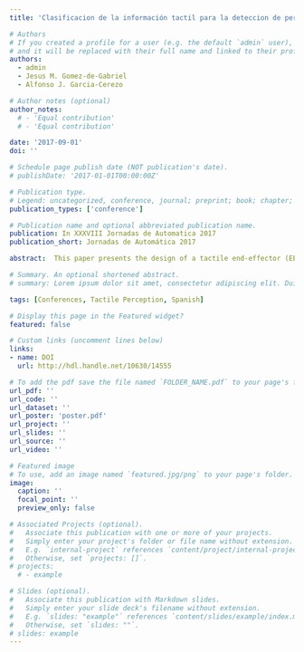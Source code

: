 ```yaml
---
title: 'Clasificacion de la información tactil para la deteccion de personas'

# Authors
# If you created a profile for a user (e.g. the default `admin` user), write the username (folder name) here
# and it will be replaced with their full name and linked to their profile.
authors:
  - admin
  - Jesus M. Gomez-de-Gabriel
  - Alfonso J. Garcia-Cerezo

# Author notes (optional)
author_notes:
  # - 'Equal contribution'
  # - 'Equal contribution'

date: '2017-09-01'
doi: ''

# Schedule page publish date (NOT publication's date).
# publishDate: '2017-01-01T00:00:00Z'

# Publication type.
# Legend: uncategorized, conference, journal; preprint; book; chapter; thesis; patent
publication_types: ['conference']

# Publication name and optional abbreviated publication name.
publication: In XXXVIII Jornadas de Automatica 2017
publication_short: Jornadas de Automática 2017

abstract:  This paper presents the design of a tactile end-effector (EE) and the application of artificial intelligence techniques for human detection using a lightweight 6 DoFsmanipulator arm. This EE is composed of a high-resolution tactile sensor that allows to obtain pressure images. The system extracts haptic information in disaster situations where, generally, there is low visibility, in order to assess the state of the victims according to the urgency of care (triage). Two artificial intelligence methods have been implemented to classify images obtained by the haptic sensor, distinguishing contacts with people from inert objects in disaster scenarios. Each method has a pressure image feature extractor and a classifier, obtained by supervised learning. To validate the methods, classification experiments have been performed on Human and Non-human classes. Finally, a comparison of both methods in terms of classification accuracy and time has been performed based on the results of the experiments.

# Summary. An optional shortened abstract.
# summary: Lorem ipsum dolor sit amet, consectetur adipiscing elit. Duis posuere tellus ac convallis placerat. Proin tincidunt magna sed ex sollicitudin condimentum.

tags: [Conferences, Tactile Perception, Spanish]

# Display this page in the Featured widget?
featured: false

# Custom links (uncomment lines below)
links:
- name: DOI
  url: http://hdl.handle.net/10630/14555

# To add the pdf save the file named `FOLDER_NAME.pdf` to your page's folder.
url_pdf: ''
url_code: ''
url_dataset: ''
url_poster: 'poster.pdf'
url_project: ''
url_slides: ''
url_source: ''
url_video: ''

# Featured image
# To use, add an image named `featured.jpg/png` to your page's folder.
image:
  caption: ''
  focal_point: ''
  preview_only: false

# Associated Projects (optional).
#   Associate this publication with one or more of your projects.
#   Simply enter your project's folder or file name without extension.
#   E.g. `internal-project` references `content/project/internal-project/index.md`.
#   Otherwise, set `projects: []`.
# projects:
  # - example

# Slides (optional).
#   Associate this publication with Markdown slides.
#   Simply enter your slide deck's filename without extension.
#   E.g. `slides: "example"` references `content/slides/example/index.md`.
#   Otherwise, set `slides: ""`.
# slides: example
---
```


<!-- {{% callout note %}}
Click the _Cite_ button above to demo the feature to enable visitors to import publication metadata into their reference management software.
{{% /callout %}}

{{% callout note %}}
Create your slides in Markdown - click the _Slides_ button to check out the example.
{{% /callout %}}

Supplementary notes can be added here, including [code, math, and images](https://wowchemy.com/docs/writing-markdown-latex/). -->
